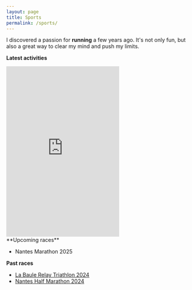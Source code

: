 ```yaml
---
layout: page
title: Sports
permalink: /sports/
---
```


I discovered a passion for **running** a few years ago. It's not only fun, but also a great way to clear my mind and push my limits.

**Latest activities**

<iframe height='454' width='300' frameborder='0' allowtransparency='true' scrolling='no' src='https://www.strava.com/athletes/50459215/latest-rides/c75e27e1e1bb0097c292c280dc582e1ab990161f'></iframe>
<br>
**Upcoming races**

- Nantes Marathon 2025

**Past races**

- <a href="https://www.strava.com/activities/12521609973">La Baule Relay Triathlon 2024</a>
- <a href="https://www.strava.com/activities/11229008470">Nantes Half Marathon 2024</a>
